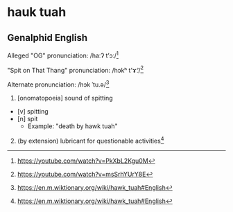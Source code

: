 # hauk tuah
## Genalphid English

Alleged "OG" pronunciation: /haːʔ tʼɔː/[^3]

"Spit on That Thang" pronunciation: /hɔkʰ tʼɤ̂ː/[^1]

Alternate pronunciation: /hɔk ˈtu.ə/[^2]

1. [onomatopoeia] sound of spitting
  - [v] spitting
  - [n] spit
    - Example: "death by hawk tuah"
2. (by extension) lubricant for questionable activities[^2]

[^1]: <https://youtube.com/watch?v=msSrhYUrY8E>
[^2]: <https://en.m.wiktionary.org/wiki/hawk_tuah#English>
[^3]: <https://youtube.com/watch?v=PkXbL2Kgu0M>
